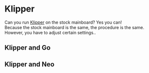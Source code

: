 # Klipper  
  
Can you run [Klipper]() on the stock mainboard? Yes you can!  
Because the stock mainboard is the same, the procedure is the same. However, you have to adjust certain settings..

## Klipper and Go  
 
## Klipper and Neo
  
